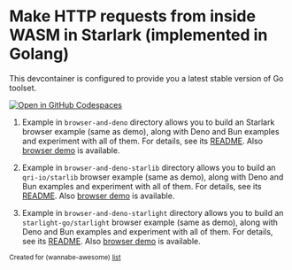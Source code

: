 # Make HTTP requests from inside WASM in Starlark (implemented in Golang)

This devcontainer is configured to provide you a latest stable version of Go toolset.

[![Open in GitHub Codespaces](https://github.com/codespaces/badge.svg)](https://codespaces.new/wasm-outbound-http-examples/starlark-in-go)

1. Example in `browser-and-deno` directory allows you to build an Starlark browser example (same as demo), 
 along with Deno and Bun examples and experiment with all of them.
   For details, see its [README](browser-and-deno/README.md).
   Also [browser demo](https://wasm-outbound-http-examples.github.io/starlark-in-go/starlark/) is available.

2. Example in `browser-and-deno-starlib` directory allows you to build an `qri-io/starlib` browser example (same as demo),
   along with Deno and Bun examples and experiment with all of them.
   For details, see its [README](browser-and-deno-starlib/README.md).
   Also [browser demo](https://wasm-outbound-http-examples.github.io/starlark-in-go/starlib/) is available.

3. Example in `browser-and-deno-starlight` directory allows you to build an `starlight-go/starlight` browser example (same as demo),
   along with Deno and Bun examples and experiment with all of them.
   For details, see its [README](browser-and-deno-starlight/README.md).
   Also [browser demo](https://wasm-outbound-http-examples.github.io/starlark-in-go/starlight/) is available.



<sub>Created for (wannabe-awesome) [list](https://github.com/vasilev/HTTP-request-from-inside-WASM)</sub>
